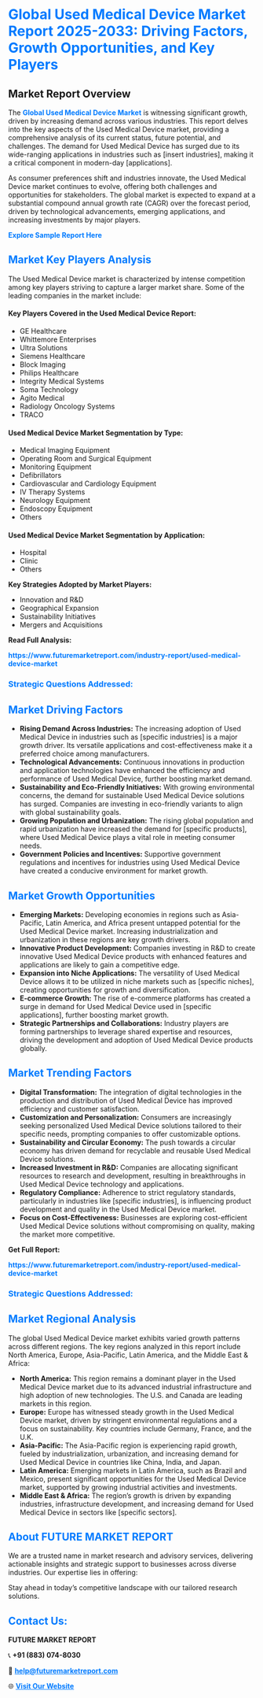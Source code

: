 <h1 style="color: #007BFF;">Global Used Medical Device Market Report 2025-2033: Driving Factors, Growth Opportunities, and Key Players</h1>

<section id="overview">
<h2>Market Report Overview</h2>
<p>The <a href="https://www.futuremarketreport.com/industry-report/used-medical-device-market" style="color: #007BFF; text-decoration: none;"><strong>Global Used Medical Device Market</strong></a> is witnessing significant growth, driven by increasing demand across various industries. This report delves into the key aspects of the Used Medical Device market, providing a comprehensive analysis of its current status, future potential, and challenges. The demand for Used Medical Device has surged due to its wide-ranging applications in industries such as [insert industries], making it a critical component in modern-day [applications].</p>
<p>As consumer preferences shift and industries innovate, the Used Medical Device market continues to evolve, offering both challenges and opportunities for stakeholders. The global market is expected to expand at a substantial compound annual growth rate (CAGR) over the forecast period, driven by technological advancements, emerging applications, and increasing investments by major players.</p>
</section>

<section id="overview">
<p><a href="https://www.futuremarketreport.com/request-sample/reportId=78615" style="color: #007BFF; text-decoration: none;"><strong>Explore Sample Report Here</strong></a></p>
</section>

<section id="key-players">
<h2 style="color: #007BFF;">Market Key Players Analysis</h2>
<p>The Used Medical Device market is characterized by intense competition among key players striving to capture a larger market share. Some of the leading companies in the market include:</p>
<h4>Key Players Covered in the Used Medical Device Report:</h4>
<ul><li>GE Healthcare</li><li>Whittemore Enterprises</li><li>Ultra Solutions</li><li>Siemens Healthcare</li><li>Block Imaging</li><li>Philips Healthcare</li><li>Integrity Medical Systems</li><li>Soma Technology</li><li>Agito Medical</li><li>Radiology Oncology Systems</li><li>TRACO</li></ul>
<h4>Used Medical Device Market Segmentation by Type:</h4>
<ul><li>Medical Imaging Equipment</li><li>Operating Room and Surgical Equipment</li><li>Monitoring Equipment</li><li>Defibrillators</li><li>Cardiovascular and Cardiology Equipment</li><li>IV Therapy Systems</li><li>Neurology Equipment</li><li>Endoscopy Equipment</li><li>Others</li></ul>

<h4>Used Medical Device Market Segmentation by Application:</h4>
<ul><li>Hospital</li><li>Clinic</li><li>Others</li></ul>
<p><strong>Key Strategies Adopted by Market Players:</strong></p>
<ul>
<li>Innovation and R&D</li>
<li>Geographical Expansion</li>
<li>Sustainability Initiatives</li>
<li>Mergers and Acquisitions</li>
</ul>
</section>

<section>
<p><strong>Read Full Analysis: </strong></p><a href="https://www.futuremarketreport.com/industry-report/used-medical-device-market" style="color: #007BFF; text-decoration: none;"><strong>https://www.futuremarketreport.com/industry-report/used-medical-device-market</strong></a>
<h3 style="color: #007BFF;">Strategic Questions Addressed:</h3>
</section>

<section id="driving-factors">
<h2 style="color: #007BFF;">Market Driving Factors</h2>
<ul>
<li><strong>Rising Demand Across Industries:</strong> The increasing adoption of Used Medical Device in industries such as [specific industries] is a major growth driver. Its versatile applications and cost-effectiveness make it a preferred choice among manufacturers.</li>
<li><strong>Technological Advancements:</strong> Continuous innovations in production and application technologies have enhanced the efficiency and performance of Used Medical Device, further boosting market demand.</li>
<li><strong>Sustainability and Eco-Friendly Initiatives:</strong> With growing environmental concerns, the demand for sustainable Used Medical Device solutions has surged. Companies are investing in eco-friendly variants to align with global sustainability goals.</li>
<li><strong>Growing Population and Urbanization:</strong> The rising global population and rapid urbanization have increased the demand for [specific products], where Used Medical Device plays a vital role in meeting consumer needs.</li>
<li><strong>Government Policies and Incentives:</strong> Supportive government regulations and incentives for industries using Used Medical Device have created a conducive environment for market growth.</li>
</ul>
</section>

<section id="growth-opportunities">
<h2 style="color: #007BFF;">Market Growth Opportunities</h2>
<ul>
<li><strong>Emerging Markets:</strong> Developing economies in regions such as Asia-Pacific, Latin America, and Africa present untapped potential for the Used Medical Device market. Increasing industrialization and urbanization in these regions are key growth drivers.</li>
<li><strong>Innovative Product Development:</strong> Companies investing in R&D to create innovative Used Medical Device products with enhanced features and applications are likely to gain a competitive edge.</li>
<li><strong>Expansion into Niche Applications:</strong> The versatility of Used Medical Device allows it to be utilized in niche markets such as [specific niches], creating opportunities for growth and diversification.</li>
<li><strong>E-commerce Growth:</strong> The rise of e-commerce platforms has created a surge in demand for Used Medical Device used in [specific applications], further boosting market growth.</li>
<li><strong>Strategic Partnerships and Collaborations:</strong> Industry players are forming partnerships to leverage shared expertise and resources, driving the development and adoption of Used Medical Device products globally.</li>
</ul>
</section>

<section id="trending-factors">
<h2 style="color: #007BFF;">Market Trending Factors</h2>
<ul>
<li><strong>Digital Transformation:</strong> The integration of digital technologies in the production and distribution of Used Medical Device has improved efficiency and customer satisfaction.</li>
<li><strong>Customization and Personalization:</strong> Consumers are increasingly seeking personalized Used Medical Device solutions tailored to their specific needs, prompting companies to offer customizable options.</li>
<li><strong>Sustainability and Circular Economy:</strong> The push towards a circular economy has driven demand for recyclable and reusable Used Medical Device solutions.</li>
<li><strong>Increased Investment in R&D:</strong> Companies are allocating significant resources to research and development, resulting in breakthroughs in Used Medical Device technology and applications.</li>
<li><strong>Regulatory Compliance:</strong> Adherence to strict regulatory standards, particularly in industries like [specific industries], is influencing product development and quality in the Used Medical Device market.</li>
<li><strong>Focus on Cost-Effectiveness:</strong> Businesses are exploring cost-efficient Used Medical Device solutions without compromising on quality, making the market more competitive.</li>
</ul>
</section>

<section>
<p><strong>Get Full Report: </strong></p><a href="https://www.futuremarketreport.com/industry-report/used-medical-device-market" style="color: #007BFF; text-decoration: none;"><strong>https://www.futuremarketreport.com/industry-report/used-medical-device-market</strong></a>
<h3 style="color: #007BFF;">Strategic Questions Addressed:</h3>
</section>


<section id="regional-analysis">
<h2 style="color: #007BFF;">Market Regional Analysis</h2>
<p>The global Used Medical Device market exhibits varied growth patterns across different regions. The key regions analyzed in this report include North America, Europe, Asia-Pacific, Latin America, and the Middle East & Africa:</p>
<ul>
<li><strong>North America:</strong> This region remains a dominant player in the Used Medical Device market due to its advanced industrial infrastructure and high adoption of new technologies. The U.S. and Canada are leading markets in this region.</li>
<li><strong>Europe:</strong> Europe has witnessed steady growth in the Used Medical Device market, driven by stringent environmental regulations and a focus on sustainability. Key countries include Germany, France, and the U.K.</li>
<li><strong>Asia-Pacific:</strong> The Asia-Pacific region is experiencing rapid growth, fueled by industrialization, urbanization, and increasing demand for Used Medical Device in countries like China, India, and Japan.</li>
<li><strong>Latin America:</strong> Emerging markets in Latin America, such as Brazil and Mexico, present significant opportunities for the Used Medical Device market, supported by growing industrial activities and investments.</li>
<li><strong>Middle East & Africa:</strong> The region’s growth is driven by expanding industries, infrastructure development, and increasing demand for Used Medical Device in sectors like [specific sectors].</li>
</ul>
</section>

<footer>
<h2 style="color: #007BFF;">About FUTURE MARKET REPORT</h2>
<p>We are a trusted name in market research and advisory services, delivering actionable insights and strategic support to businesses across diverse industries. Our expertise lies in offering:</p>

<p>Stay ahead in today’s competitive landscape with our tailored research solutions.</p>

<h2 style="color: #007BFF;">Contact Us:</h2>
<p><strong>FUTURE MARKET REPORT</strong></p>
<p>📞 <strong>+91 (883) 074-8030</strong></p>
<p>📧 <strong><a href="mailto:help@futuremarketreport.com" style="color: #007BFF;">help@futuremarketreport.com</a></strong></p>
<p>🌐 <strong><a href="https://www.futuremarketreport.com/" style="color: #007BFF;">Visit Our Website</a></strong></p>
</footer>